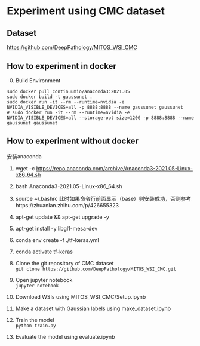 # Experiment using CMC dataset

## Dataset

https://github.com/DeepPathology/MITOS_WSI_CMC  

## How to experiment in docker

0. Build Environment  

```
sudo docker pull continuumio/anaconda3:2021.05  
sudo docker build -t gaussunet .  
sudo docker run -it --rm --runtime=nvidia -e NVIDIA_VISIBLE_DEVICES=all -p 8888:8888 --name gaussunet gaussunet  
# sudo docker run -it --rm --runtime=nvidia -e NVIDIA_VISIBLE_DEVICES=all --storage-opt size=120G -p 8888:8888 --name gaussunet gaussunet  
```

## How to experiment without docker
安装anaconda
1. wget -c https://repo.anaconda.com/archive/Anaconda3-2021.05-Linux-x86_64.sh
2. bash Anaconda3-2021.05-Linux-x86_64.sh
3. source ~/.bashrc
此时如果命令行前面显示（base）则安装成功，否则参考https://zhuanlan.zhihu.com/p/426655323

4. apt-get update && apt-get upgrade -y
5. apt-get install -y libgl1-mesa-dev

6. conda env create -f ./tf-keras.yml
7. conda activate tf-keras

8. Clone the git repository of CMC dataset   
`git clone https://github.com/DeepPathology/MITOS_WSI_CMC.git`  
9. Open jupyter notebook  
`jupyter notebook `  
10. Download WSIs using MITOS_WSI_CMC/Setup.ipynb  
11. Make a dataset with Gaussian labels using make_dataset.ipynb  
12. Train the model  
`python train.py`  
13. Evaluate the model using evaluate.ipynb  
